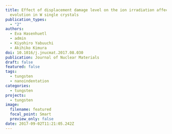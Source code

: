```yaml
---
title: Effect of displacement damage level on the ion irradiation affected zone
  evolution in W single crystals
publication_types:
  - "2"
authors:
  - Eva Hasenhuetl
  - admin
  - Kiyohiro Yabuuchi
  - Akihiko Kimura
doi: 10.1016/j.jnucmat.2017.08.030
publication: Journal of Nuclear Materials
draft: false
featured: false
tags:
  - tungsten
  - nanoindentation
categories:
  - tungsten
projects:
  - tungsten
image:
  filename: featured
  focal_point: Smart
  preview_only: false
date: 2017-09-02T11:21:05.242Z
---
```

